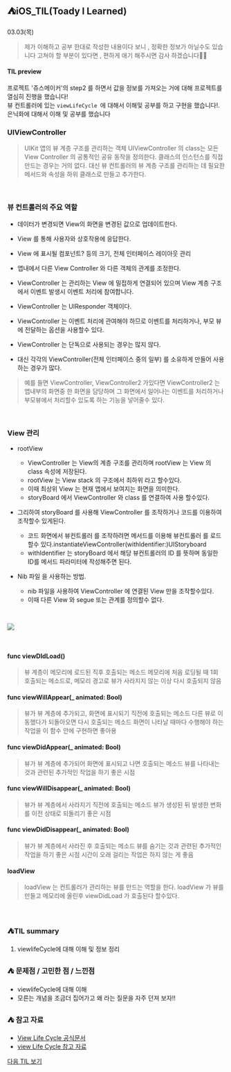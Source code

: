 ## ⛺️iOS_TIL(Toady l Learned)

03.03(목)
> 제가 이해하고 공부 한대로 작성한  내용이다 보니 , 정확한 정보가 아닐수도 있습니다 
   고쳐야 할 부분이 있다면 , 편하게  애기 해주시면  감사 하겠습니다🙏🏻


#### TIL preview
프로젝트 '쥬스메이커'의 step2 를 하면서 값을 정보를 가져오는 거에 대해 프로젝트를 열심히 진행을 했습니다! </br>
뷰 컨트롤러에 있는  `viewLifeCycle `에 대해서 이해및 공부를 하고 구현을 했습니다!. </br>
은닉화에 대해서 이해 및 공부를 했습니다




###  UIViewController

>  UIKit 앱의 뷰 계층 구조를 관리하는 객체
UIViewController 의 class는 모든 View Controller 의 공통적인 공유 동작을 정의한다.
클래스의 인스턴스를 직접 만드는 경우는 거의 없다.
대신 뷰 컨트롤러의 뷰 계층 구조를 관리하는 데 필요한 메서드와 속성을 하위 클래스로 만들고 추가한다.
</br>


### 뷰 컨트롤러의 주요 역할

- 데이터가 변경되면 View의 화면을 변경된 값으로 업데이트한다.
- View 를 통해 사용자와 상호작용에 응답한다.
- View 에 표시될 컴포넌트? 등의 크기, 전체 인터페이스 레이아웃 관리
- 앱내에서 다른 View Controller 와 다른 객체의 관계를 조정한다.
- ViewController 는 관리하는 View 에 밀접하게 연결되어 있으며 View 계층 구조에서 이벤트 발생시 이벤트 처리에 참여합니다.
- ViewController 는 UIResponder 객체이다.
- ViewController 는 이벤트 처리에 관여해야 하므로 이벤트를 처리하거나, 부모 뷰 에 전달하는 옵션을 사용할수 있다.

- ViewController 는 단독으로 사용되는 경우는 많지 않다.
- 대신 각각의 ViewController(전체 인터페이스 중의 일부) 를 소유하게 만들어 사용하는 경우가 많다.

> 예를 들면 ViewController, ViewController2 가있다면 ViewController2 는 앱내부의 화면중 한 화면을 담당하며 그 화면에서 일어나는 이벤트를 처리하거나 부모뷰에서 처리할수 있도록 하는 기능을 넣어줄수 있다.
</br>

### View 관리
- rootView

  - ViewController 는 View의 계층 구조를 관리하며 rootView 는 View 의 class 속성에 저장된다.
  - rootView 는 View stack 의 구조에서 최하위 라고 할수있다.
  - 이때 최상위 View 는 현재 앱에서 보여지는 화면을 의미한다.
  - storyBoard 에서 ViewController 와 class 를 연결하여 사용 할수있다.

- 그리하여 storyBoard 를 사용해 ViewController 를 조작하거나 코드를 이용하여 조작할수 있게된다.
   - 코드 화면에서 뷰컨트롤러 를 조작하려면 메서드를 이용해 뷰컨트롤러 를 로드할수 있다.instantiateViewController(withIdentifier:)UIStoryboard
   - withIdentifier 는 storyBoard 에서 해당 뷰컨트롤러의 ID 를 뜻하며 동일한 ID를 메서드 파라미터에 작성해주면 된다.
- Nib 파일 을 사용하는 방법.

    - nib 파일을 사용하여 ViewController 에 연결된 View 만을 조작할수있다.
    - 이때 다른 View 와 segue 또는 관계를 정의할수 없다.

</br>

![](https://i.imgur.com/VB7ABO2.jpg)


</br>


#### func viewDIdLoad()

> 뷰 계층이 메모리에 로드된 직후 호출되는 메소드
> 메모리에 처음 로딩될 때 1회 호출되는 메소드로, 메모리 경고로 뷰가 사라지지 않는 이상 다시 호출되지 않음



#### func viewWillAppear(_ animated: Bool)

> 뷰가 뷰 계층에 추가되고, 화면에 표시되기 직전에 호출되는 메소드
다른 뷰로 이동했다가 되돌아오면 다시 호출되는 메소드
화면이 나타날 때마다 수행해야 하는 작업을 이 함수 안에 구현하면 좋아용


#### func viewDidAppear(_ animated: Bool)
> 뷰가 뷰 계층에 추가되어 화면에 표시되고 나면 호출되는 메소드
뷰를 나타내는 것과 관련된  추가적인 작업을 하기 좋은 시점

#### func viewWillDisappear(_ animated: Bool)
> 뷰가 뷰 계층에서 사라지기 직전에 호출되는 메소드
뷰가 생성된 뒤 발생한 변화를 이전 상태로 되돌리기 좋은 시점


#### func viewDidDisappear(_ animated: Bool)
> 뷰가 뷰 계층에서 사라진 후 호출되는 메소드
뷰를 숨기는 것과 관련된 추가적인 작업을 하기 좋은 시점
시간이 오래 걸리는 작업은 하지 않는 게 좋음

####  loadView
> loadView 는 컨트롤러가 관리하는 뷰를 만드는 역할을 한다.
loadView 가 뷰를 만들고 메모리에 올린후 viewDidLoad 가 호출된다 할수있다.
</br>





### ⛺️TIL summary 
1. viewlifeCycle에 대해 이해 및 정보 정리




### ⛺️ 문제점 / 고민한 점 / 느낀점 
- viewlifeCycle에 대해 이해 
- 모른는 개념을 조금더 집어가고 왜 라는 질문을 자주 던져 보자!!


### ⛺️ 참고 자료 
- [View Life Cycle 공식문서](https://developer.apple.com/documentation/uikit/uiviewcontroller)
- [ view Life Cycle 참고 자료](https://do-misol.tistory.com/48)



[다음 TIL 보기 ](https://github.com/Roy-wonji/ios-yagom-academy/blob/main/TIL/3월/2022.03.04.md)


